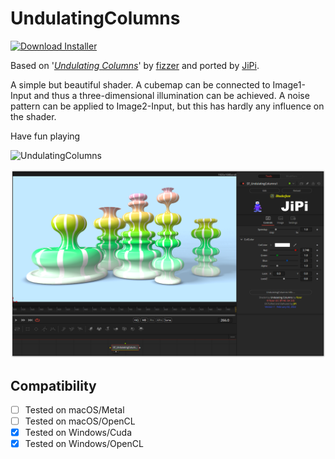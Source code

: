# UndulatingColumns
[![Download Installer](https://img.shields.io/static/v1?label=Download&message=Undulating-Installer.lua&color=blue)](https://github.com/nmbr73/Shadertoys/releases/download/V1.1/UndulatingColumns-Installer.lua "Installer")

Based on '_[Undulating Columns](https://www.shadertoy.com/view/WlXXDH)_' by [fizzer](https://www.shadertoy.com/user/fizzer) and ported by [JiPi](../../Site/Profiles/JiPi.md).

A simple but beautiful shader. A cubemap can be connected to Image1-Input and thus a three-dimensional illumination can be achieved. A noise pattern can be applied to Image2-Input, but this has hardly any influence on the shader.

Have fun playing

![UndulatingColumns](https://user-images.githubusercontent.com/78935215/152228434-9bd5366d-51e9-4302-a493-c8d4c84a31a0.gif)

[![Thumbnail](UndulatingColumns.png)](https://www.shadertoy.com/view/WlXXDH "View on Shadertoy.com")


## Compatibility
- [ ] Tested on macOS/Metal
- [ ] Tested on macOS/OpenCL
- [x] Tested on Windows/Cuda
- [x] Tested on Windows/OpenCL

